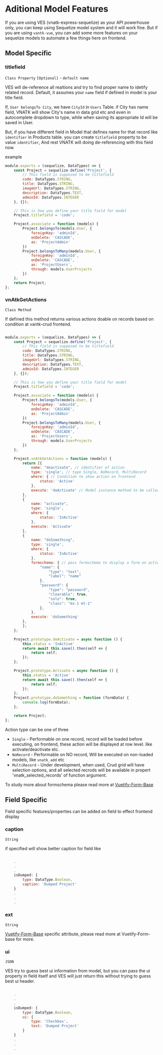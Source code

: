 # Aditional Model Features
If you are using VES (vnatk-express-sequelize) as your API powerhouse only, you can keep using Sequelize model system and it will work fine. But if you are using `vantk-vue`, you can add some more features on your sequelize models to automate a few things here on frontend.

## Model Specific

### titlefield
`Class Property` `[Optional]` - `default name`

VES will de-reference all realtions and try to find proper name to idetify related record. Default, it assumes your `name` field if defined in model is your title field.

If, `User belongsTo City`, we have `CityId` in `Users` Table. if City has name field, VNATK will show City's name in data grid etc and even in autocomplete dropdown to type, while when saving its appropriate Id will be saved in User.

But, if you have different field in Model that defines name for that record like `identifier` in Products table. you can create `titlefield` property to be value `identifier`, And rest VNATK will doing de-referencing with this field now.


example 
```javascript
module.exports = (sequelize, DataTypes) => {
    const Project = sequelize.define('Project', {
        // This field is supposed to be titlefield
        code: DataTypes.STRING,
        title: DataTypes.STRING,
        imageUrl: DataTypes.STRING,
        description: DataTypes.TEXT,
        adminId: DataTypes.INTEGER
    }, {});

    // This is how you define your title field for model
    Project.titlefield = 'code';

    Project.associate = function (models) {
        Project.belongsTo(models.User, {
            foreignKey: 'adminId',
            onDelete: 'CASCADE',
            as: 'ProjectAdmin'
        })
        Project.belongsToMany(models.User, {
            foreignKey: 'adminId',
            onDelete: 'CASCADE',
            as: 'ProjectUsers',
            through: models.UserProjects
        })
    };
    return Project;
};
```
### vnAtkGetActions
`Class Method`

If defined this method returns various actions doable on records based on condition at vantk-crud frontend.


```javascript

module.exports = (sequelize, DataTypes) => {
    const Project = sequelize.define('Project', {
        // This field is supposed to be titlefield
        code: DataTypes.STRING,
        title: DataTypes.STRING,
        imageUrl: DataTypes.STRING,
        description: DataTypes.TEXT,
        adminId: DataTypes.INTEGER
    }, {});

    // This is how you define your title field for model
    Project.titlefield = 'code';

    Project.associate = function (models) {
        Project.belongsTo(models.User, {
            foreignKey: 'adminId',
            onDelete: 'CASCADE',
            as: 'ProjectAdmin'
        })
        Project.belongsToMany(models.User, {
            foreignKey: 'adminId',
            onDelete: 'CASCADE',
            as: 'ProjectUsers',
            through: models.UserProjects
        })
    };

    Project.vnAtkGetActions = function (models) {
        return [{
            name: "deactivate", // identifier of action
            type: 'single', // type Single, NoRecord, MultiRecord
            where: { // Condition to show action on frontend
                status: 'Active'
            },
            execute: 'deActivate' // Model instance method to be called 
        },
        {
            name: "activate",
            type: 'single',
            where: {
                status: 'InActive'
            },
            execute: 'Activate'
        },
        {
            name: "doSomething",
            type: 'single',
            where: {
                status: 'InActive'
            },
            formschema: { // pass formschema to display a form on action btn click and receive the data in method below
                "name": {
                    "type": "text",
                    "label": "name"
                },
                "password": {
                    "type": "password",
                    "clearable": true,
                    "solo": true,
                    "class": "mx-1 mt-1"
                },
            },
            execute: 'doSomething'
        },
        ];
    };

    Project.prototype.deActivate = async function () {
        this.status = 'InActive'
        return await this.save().then(self => {
            return self;
        });
    };

    Project.prototype.Activate = async function () {
        this.status = 'Active'
        return await this.save().then(self => {
            return self;
        });
    };
    Project.prototype.doSomething = function (formData) {
        console.log(formData);
    };

    return Project;
};
```

Action type can be one of three 

* `Single` - Performable on one record, record will be loaded before executing, on frontend, these action will be displayed at row level. like activate/deactivate etc.
* `NoRecord` - Performable on NO record, Will be executed on non-loaded models, like `vnatk_add` etc
* `MultiRecord` - Under development, when used, Crud grid will have selection options, and all selected recrods will be available in propert 'vnatk_selected_records' of function argument.

To study more about formschema please read more at [Vuetify-Form-Base](https://github.com/wotamann/vuetify-form-base)

## Field Specific

Field specific features/properties can be added on field to effect frontend display
### caption
`String`

if specified will show better caption for field like 

```javascript

    .
    .
    .
    isDumped: {
        type: DataType.Boolean,
        caption: 'Dumped Project'
    }
    .
    .
    .

```
### ext
`String`

[Vuetify-Form-Base](https://github.com/wotamann/vuetify-form-base) specific attribute, please read more at Vuetify-Form-base for more.
### ui
`JSON`

VES try to guess best ui information from model, but you can pass the ui property in field itself and VES will just return this without trying to guess best ui header.

```javascript

    .
    .
    .
    isDumped: {
        type: DataType.Boolean,
        ui: {
            type: 'Checkbox',
            text: 'Dumped Project'
        }
    }
    .
    .
    .

```